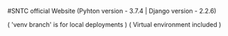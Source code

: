 #SNTC official Website
(Pyhton version - 3.7.4 | Django version - 2.2.6)

( 'venv branch' is for local deployments )
( Virtual environment included )
